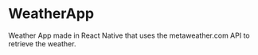 # WeatherApp

Weather App made in React Native that uses the metaweather.com API to retrieve the weather. 
